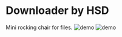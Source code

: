 # Downloader by HSD
Mini rocking chair for files.
![demo](https://i.imgur.com/xk09kUW.png)
![demo](https://i.imgur.com/xdVToeU.png)

